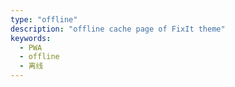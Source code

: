 ```yaml
---
type: "offline"
description: "offline cache page of FixIt theme"
keywords: 
  - PWA
  - offline
  - 离线
---
```

